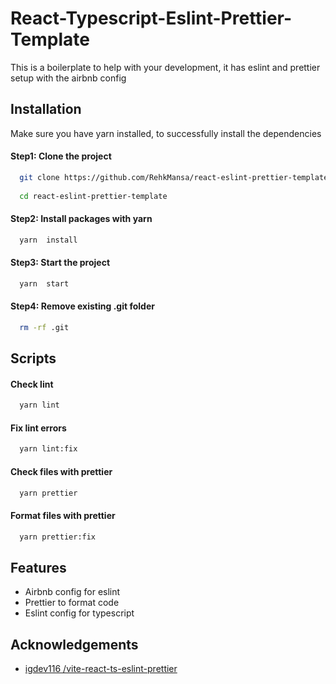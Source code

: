 
# React-Typescript-Eslint-Prettier-Template

This is a boilerplate to help with your development, it has eslint and prettier setup with the airbnb config


## Installation

Make sure you have yarn installed, to successfully install the dependencies

#### Step1: Clone the project

```bash
  git clone https://github.com/RehkMansa/react-eslint-prettier-template.git
  
  cd react-eslint-prettier-template
```

#### Step2: Install packages with yarn

```bash
  yarn  install
```

#### Step3: Start the project

```bash
  yarn  start
```

#### Step4: Remove existing .git folder

```bash
  rm -rf .git
```

## Scripts

#### Check lint

```bash
  yarn lint
```

#### Fix lint errors

```bash
  yarn lint:fix
```

#### Check files with prettier

```bash
  yarn prettier
```

#### Format files with prettier

```bash
  yarn prettier:fix
```
## Features

- Airbnb config for eslint
- Prettier to format code
- Eslint config for typescript


## Acknowledgements

 - [ igdev116 /vite-react-ts-eslint-prettier ](https://github.com/igdev116/vite-react-ts-eslint-prettier)

